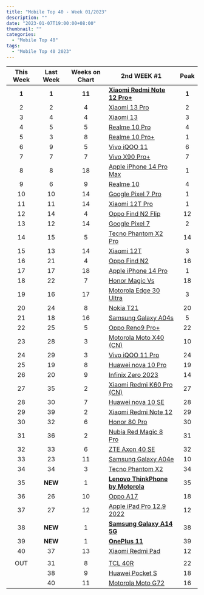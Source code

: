 ```yaml
---
title: "Mobile Top 40 - Week 01/2023"
description: ""
date: "2023-01-07T19:00:00+08:00"
thumbnail: ""
categories:
  - "Mobile Top 40"
tags:
  - "Mobile Top 40 2023"
---
```

<!--more-->
|**This Week**|**Last Week**|**Weeks on Chart**|******2nd WEEK #1******|**Peak**|
|:----:|:----:|:----:|----|:----:|
|**1**|**1**|**11**|**[Xiaomi Redmi Note 12 Pro+](https://www.gsmarena.com/xiaomi_redmi_note_12_pro+-11954.php)**|**1**|
|2|2|4|[Xiaomi 13 Pro](https://www.gsmarena.com/xiaomi_13_pro-11962.php)|2|
|3|4|4|[Xiaomi 13](https://www.gsmarena.com/xiaomi_13-12013.php)|3|
|4|5|5|[Realme 10 Pro](https://www.gsmarena.com/realme_10_pro-11978.php)|4|
|5|3|8|[Realme 10 Pro+](https://www.gsmarena.com/realme_10_pro+-11952.php)|1|
|6|9|5|[Vivo iQOO 11](https://www.gsmarena.com/vivo_iqoo_11-11960.php)|6|
|7|7|7|[Vivo X90 Pro+](https://www.gsmarena.com/vivo_x90_pro+-11979.php)|7|
|8|8|18|[Apple iPhone 14 Pro Max](https://www.gsmarena.com/apple_iphone_14_pro_max-11773.php)|1|
|9|6|9|[Realme 10](https://www.gsmarena.com/realme_10-11950.php)|4|
|10|10|14|[Google Pixel 7 Pro](https://www.gsmarena.com/google_pixel_7_pro-11908.php)|1|
|11|11|14|[Xiaomi 12T Pro](https://www.gsmarena.com/xiaomi_12t_pro-11887.php)|1|
|12|14|4|[Oppo Find N2 Flip](https://www.gsmarena.com/oppo_find_n2_flip-12014.php)|12|
|13|12|14|[Google Pixel 7](https://www.gsmarena.com/google_pixel_7-11903.php)|2|
|14|15|5|[Tecno Phantom X2 Pro](https://www.gsmarena.com/tecno_phantom_x2_pro-12010.php)|14|
|15|13|14|[Xiaomi 12T](https://www.gsmarena.com/xiaomi_12t-11888.php)|3|
|16|21|4|[Oppo Find N2](https://www.gsmarena.com/oppo_find_n2-12002.php)|16|
|17|17|18|[Apple iPhone 14 Pro](https://www.gsmarena.com/apple_iphone_14_pro-11860.php)|1|
|18|22|7|[Honor Magic Vs](https://www.gsmarena.com/honor_magic_vs-11991.php)|18|
|19|16|17|[Motorola Edge 30 Ultra](https://www.gsmarena.com/motorola_edge_30_ultra-11206.php)|3|
|20|24|8|[Nokia T21](https://www.gsmarena.com/nokia_t21-11823.php)|20|
|21|18|16|[Samsung Galaxy A04s](https://www.gsmarena.com/samsung_galaxy_a04s-11803.php)|5|
|22|25|5|[Oppo Reno9 Pro+](https://www.gsmarena.com/oppo_reno9_pro+-11996.php)|22|
|23|28|3|[Motorola Moto X40 (CN)](https://www.gsmarena.com/motorola_moto_x40-11961.php)|10|
|24|29|3|[Vivo iQOO 11 Pro](https://www.gsmarena.com/vivo_iqoo_11_pro-12007.php)|24|
|25|19|8|[Huawei nova 10 Pro](https://www.gsmarena.com/huawei_nova_10_pro-11640.php)|19|
|26|20|9|[Infinix Zero 2023](https://www.gsmarena.com/infinix_zero_2023-11976.php)|14|
|27|35|2|[Xiaomi Redmi K60 Pro (CN)](https://www.gsmarena.com/xiaomi_redmi_k60_pro-12046.php)|27|
|28|30|7|[Huawei nova 10 SE](https://www.gsmarena.com/huawei_nova_10_se-11918.php)|28|
|29|39|2|[Xiaomi Redmi Note 12](https://www.gsmarena.com/xiaomi_redmi_note_12-12063.php)|29|
|30|32|6|[Honor 80 Pro](https://www.gsmarena.com/honor_80_pro-11992.php)|30|
|31|36|2|[Nubia Red Magic 8 Pro](https://www.gsmarena.com/zte_nubia_red_magic_8_pro-12015.php)|31|
|32|33|6|[ZTE Axon 40 SE](https://www.gsmarena.com/zte_axon_40_se-11944.php)|32|
|33|23|11|[Samsung Galaxy A04e](https://www.gsmarena.com/samsung_galaxy_a04e-11945.php)|10|
|34|34|3|[Tecno Phantom X2](https://www.gsmarena.com/tecno_phantom_x2-12009.php)|34|
|35|**NEW**|1|**[Lenovo ThinkPhone by Motorola](https://www.gsmarena.com/motorola_thinkphone-12059.php)**|35|
|36|26|10|[Oppo A17](https://www.gsmarena.com/oppo_a17-11902.php)|18|
|37|27|12|[Apple iPad Pro 12.9 2022](https://www.gsmarena.com/apple_ipad_pro_12_9_(2022)-11939.php)|12|
|38|**NEW**|1|**[Samsung Galaxy A14 5G](https://www.gsmarena.com/samsung_galaxy_a14_5g-12004.php)**|38|
|39|**NEW**|1|**[OnePlus 11](https://www.gsmarena.com/oneplus_11-11893.php)**|39|
|40|37|13|[Xiaomi Redmi Pad](https://www.gsmarena.com/xiaomi_redmi_pad-11911.php)|12|
||||||||||
|OUT|31|8|[TCL 40R](https://www.gsmarena.com/tcl_40r-11971.php)|22|
||38|9|[Huawei Pocket S](https://www.gsmarena.com/huawei_pocket_s-11970.php)|18|
||40|11|[Motorola Moto G72](https://www.gsmarena.com/motorola_moto_g72-11910.php)|16|